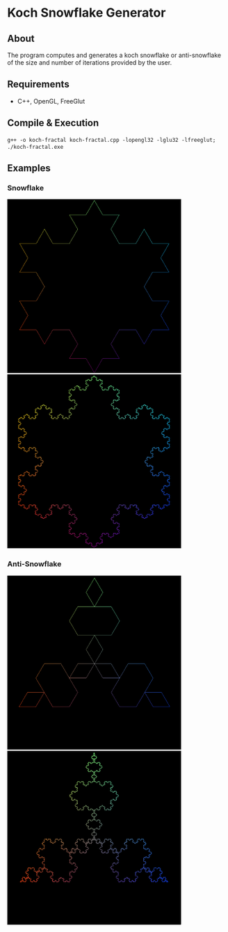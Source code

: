 # Koch Snowflake Generator
## About
The program computes and generates a koch snowflake or anti-snowflake of the size and number of iterations provided by the user.
## Requirements
- C++, OpenGL, FreeGlut
## Compile & Execution
```
g++ -o koch-fractal koch-fractal.cpp -lopengl32 -lglu32 -lfreeglut; ./koch-fractal.exe
```
## Examples
### Snowflake
<!-- ![Koch Snowflake with 3 iterations](/snow-3-itr.png | width=100) -->
<!-- ![Koch Snowflake with 300 iterations](/snow-300-itr.png | width=100) -->
<img src="/snow-3-itr.png " width="400" height="400"> <img src="/snow-300-itr.png " width="400" height="400">

### Anti-Snowflake
<!--- ![Koch Anti-snowflake with 3 iterations](/anti-3-itr.png | width=100) -->
<!--- ![Koch Anti-snowflake with 300 iterations](/anti-300-itr.png | width=100) -->
<img src="/anti-3-itr.png " width="400" height="400">
<img src="/anti-300-itr.png " width="400" height="400">
